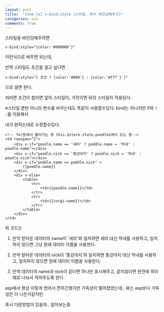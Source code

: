 ```yaml
---
layout: post
title:  "[Vue.js] v-bind:style (스타일, 변수 바인딩해주기)"
categories: vue 
comments: true
---
```






스타일을 바인딩해주려면

```vue
v-bind:style="{color:'#000000'}"
```

이런식으로 써주면 되는데,



만약 스타일도 조건을 걸고 싶다면 

```
v-bind:style="[ 조건 ? {color:'#000'} : {color:'#fff'} ]"
```

으로 걸면 된다.

저러면 조건이 참이면 앞의 스타일이, 거짓이면 뒤의 스타일이 적용된다.



※스타일 뿐만 아니라 변수를 바꾸는데도 똑같이 사용할수있다. bind는 아니지만 if와 `?` `:`를 이용해서 

내가 원하는대로 수정할수있다.

```vue
<!-- for문에서 돌아가는 중 this.$store.state.poodles에서 도는 중-->
<td rowspan="2">
    <div v-if="poodle.name == '세라' ? poddle.name = '막내' : poodle.name"></div> 
    <div v-if="poodle.nick == '똥강아지' ? poodle.nick = '막내' : poodle.nick"></div>
    <div v-if="poddle.name == poddle.nick" >
        {{poodle.name}}
    </div>
    <div v-else>
        <table>
            <tr>
                <td>{{poodle.name}}</td>      
            </tr>
            <tr>
                <td>{{corgi.name}}</td>
            </tr>
        </table>
    </div>
</td>
```

위 코드는 

1) 만약 받아온 데이터의 name이 '세라'와 일치하면 세라 대신 막내를 사용하고, 일치하지 않으면 그냥 원래 데이터 이름을 사용한다.

2) 만약 받아온 데이터의 nick이 '똥강아지'와 일치하면 똥강아지 대신 막내를 사용하고, 일치하지 않으면 원래 데이터 이름을 사용한다.

3) 만약 데이터의 name과 nick이 같다면 하나만 표시해주고, 같지않다면 한칸에 위아래로 나눠서 적어주도록 한다.





asp에서 항상 이렇게 썼어서 편하긴했지만 가독성이 떨어졌었는데.. 뷰는 asp보다 가독성은 더 나은거같지만

혹시 다른방법이 있을까.. 알아보는중


